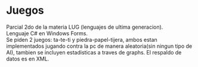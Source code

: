 # Juegos

Parcial 2do de la materia LUG (lenguajes de ultima generacion).  
  Lenguaje C# en Windows Forms.  
  Se piden 2 juegos: ta-te-ti y piedra-papel-tijera, ambos estan implementados jugando contra la pc de manera aleatoria(sin ningun tipo de AI), 
tambien se incluyen estadisticas a traves de graphs.
El respaldo de datos es en XML.
